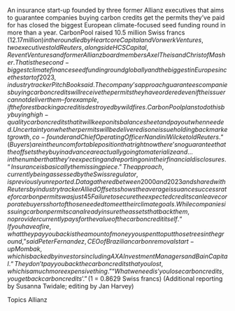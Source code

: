 An insurance start-up founded by three former Allianz executives that aims to guarantee companies buying carbon credits get the permits they’ve paid for has closed the biggest European climate-focused seed funding round in more than a year.
CarbonPool raised 10.5 million Swiss francs ($12.17 million) in the round led by Heartcore Capital and Vorwerk Ventures, two executives told Reuters, alongside HCS Capital, Revent Ventures and former Allianz board members Axel Theis and Christof Masher.
That is the second-biggest climate finance seed funding round globally and the biggest in Europe since the start of 2023, industry tracker PitchBook said.
The company’s approach guarantees companies buying carbon credits will receive the permits they have ordered even if the issuer cannot deliver them – for example, if the forest backing a credit is destroyed by wildfires.
CarbonPool plans to do this by buying high-quality carbon credits that it will keep on its balance sheet and pay out when needed.
Uncertainty on whether permits will be delivered is one issue holding back market growth, co-founder and Chief Operating Officer Nandini Wilcke told Reuters.
“(Buyers) are in the uncomfortable position that right now there’s no guarantee that the offsets they buy in advance are actually going to materialize and… in the number that they’re expecting and reporting on in their financial disclosures.
“Insurance is basically the missing piece.” The approach, currently being assessed by the Swiss regulator, is previously unreported.
Data gathered between 2000 and 2023 and shared with Reuters by industry tracker AlliedOffsets shows the average issuance success rate for carbon permits was just 45%.
Failure to secure the expected credits can leave corporate buyers short of those needed to meet their climate goals.
While companies issuing carbon permits can already insure the assets that back them, no provider currently pays for the value of the carbon credit itself.
“If you have a fire, what they pay you back is the amount of money you spent to put those trees in the ground,” said Peter Fernandez, CEO of Brazilian carbon removal start-up Mombak, which is backed by investors including AXA Investment Managers and Bain Capital.
“They don’t pay you back the carbon credits that you lost, which is a much more expensive thing.”
“What we need is ‘you lose carbon credits, you get back carbon credits’.”
($1 = 0.8629 Swiss francs)
(Additional reporting by Susanna Twidale; editing by Jan Harvey)

Topics
Allianz
